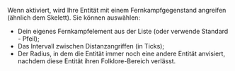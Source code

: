 Wenn aktiviert, wird Ihre Entität mit einem Fernkampfgegenstand angreifen (ähnlich dem Skelett). Sie können auswählen:
* Dein eigenes Fernkampfelement aus der Liste (oder verwende Standard - Pfeil);
* Das Intervall zwischen Distanzangriffen (in Ticks);
* Der Radius, in dem die Entität immer noch eine andere Entität anvisiert, nachdem diese Entität ihren Folklore-Bereich verlässt.